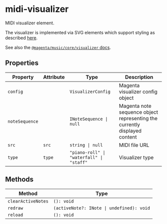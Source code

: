 # midi-visualizer

MIDI visualizer element.

The visualizer is implemented via SVG elements which support styling as described
[here](https://magenta.github.io/magenta-js/music/demos/visualizer.html).

See also the
[`@magenta/music/core/visualizer` docs](https://magenta.github.io/magenta-js/music/modules/_core_visualizer_.html).

## Properties

| Property       | Attribute | Type                                     | Description                                      |
|----------------|-----------|------------------------------------------|--------------------------------------------------|
| `config`       |           | `VisualizerConfig`                       | Magenta visualizer config object                 |
| `noteSequence` |           | `INoteSequence \| null`                  | Magenta note sequence object representing the currently displayed content |
| `src`          | `src`     | `string \| null`                         | MIDI file URL                                    |
| `type`         | `type`    | `"piano-roll" \| "waterfall" \| "staff"` | Visualizer type                                  |

## Methods

| Method             | Type                                      |
|--------------------|-------------------------------------------|
| `clearActiveNotes` | `(): void`                                |
| `redraw`           | `(activeNote?: INote \| undefined): void` |
| `reload`           | `(): void`                                |
